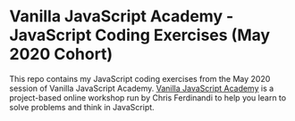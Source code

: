 # Vanilla JavaScript Academy - JavaScript Coding Exercises (May 2020 Cohort)

This repo contains my JavaScript coding exercises from the May 2020 session of Vanilla JavaScript Academy.  [Vanilla JavaScript Academy](https://vanillajsacademy.com/) is a project-based online workshop run by Chris Ferdinandi to help you learn to solve problems and think in JavaScript.
